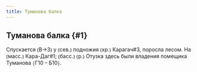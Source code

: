 ```yaml
---
title: Туманова балка
---
```

## Туманова балка {#1}

Спускается ⦅В→З⦆ у ⦅сев.⦆ подножия ⦅хр.⦆ Карагач#3, поросла лесом. На ⦅масс.⦆ Кара-Даг#1; ⦅басс.⦆ ⦅р.⦆ Отузка здесь были владения помещика Туманова ⦃Г10 – Б10⦄.
